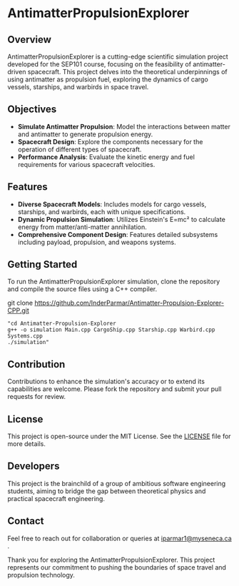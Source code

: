 # AntimatterPropulsionExplorer

## Overview
AntimatterPropulsionExplorer is a cutting-edge scientific simulation project developed for the SEP101 course, focusing on the feasibility of antimatter-driven spacecraft. This project delves into the theoretical underpinnings of using antimatter as propulsion fuel, exploring the dynamics of cargo vessels, starships, and warbirds in space travel.

## Objectives
- **Simulate Antimatter Propulsion**: Model the interactions between matter and antimatter to generate propulsion energy.
- **Spacecraft Design**: Explore the components necessary for the operation of different types of spacecraft.
- **Performance Analysis**: Evaluate the kinetic energy and fuel requirements for various spacecraft velocities.

## Features
- **Diverse Spacecraft Models**: Includes models for cargo vessels, starships, and warbirds, each with unique specifications.
- **Dynamic Propulsion Simulation**: Utilizes Einstein's E=mc² to calculate energy from matter/anti-matter annihilation.
- **Comprehensive Component Design**: Features detailed subsystems including payload, propulsion, and weapons systems.

## Getting Started
To run the AntimatterPropulsionExplorer simulation, clone the repository and compile the source files using a C++ compiler.


git clone https://github.com/InderParmar/Antimatter-Propulsion-Explorer-CPP.git
```
"cd Antimatter-Propulsion-Explorer
g++ -o simulation Main.cpp CargoShip.cpp Starship.cpp Warbird.cpp Systems.cpp
./simulation"
```
## Contribution

Contributions to enhance the simulation's accuracy or to extend its capabilities are welcome. Please fork the repository and submit your pull requests for review.

## License

This project is open-source under the MIT License. See the [LICENSE](LICENSE.md) file for more details.

## Developers

This project is the brainchild of a group of ambitious software engineering students, aiming to bridge the gap between theoretical physics and practical spacecraft engineering.

## Contact

Feel free to reach out for collaboration or queries at iparmar1@myseneca.ca   .

Thank you for exploring the AntimatterPropulsionExplorer. This project represents our commitment to pushing the boundaries of space travel and propulsion technology.
